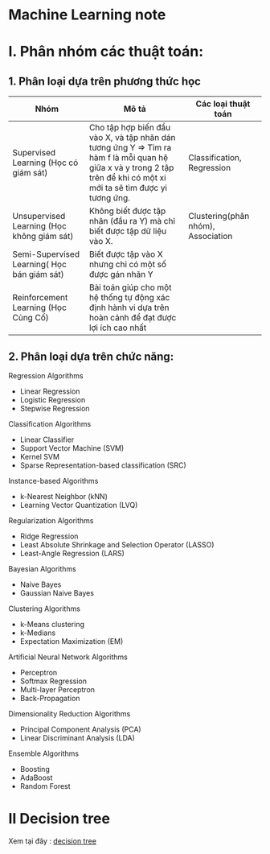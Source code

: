 # Machine Learning note

# I. Phân nhóm các thuật toán:

## 1. Phân loại dựa trên phương thức học

Nhóm | Mô tả | Các loại thuật toán
-----|-------|--------------------
Supervised Learning (Học có giám sát)| Cho tập hợp biến đầu vào X, và tập nhãn dán tương ứng Y => Tìm ra hàm f là mỗi quan hệ giữa x và y trong 2 tập trên để khi có một xi mới ta sẽ tìm được yi tương ứng.| Classification, Regression
Unsupervised Learning (Học không giám sát)| Không biết được tập nhãn (đầu ra Y) mà chỉ biết được tập dữ liệu vào X.| Clustering(phân nhóm), Association
Semi-Supervised Learning( Học bán giám sát)|Biết được tập vào X nhưng chỉ có một số được gán nhãn Y|
Reinforcement Learning (Học Củng Cố)| Bài toán giúp cho một hệ thống tự động xác định hành vi dựa trên hoàn cảnh để đạt được lợi ích cao nhất


## 2. Phân loại dựa trên chức năng:

Regression Algorithms
- Linear Regression
- Logistic Regression
- Stepwise Regression

Classification Algorithms
- Linear Classifier
- Support Vector Machine (SVM)
- Kernel SVM
- Sparse Representation-based classification (SRC)

Instance-based Algorithms
- k-Nearest Neighbor (kNN)
- Learning Vector Quantization (LVQ)

Regularization Algorithms
- Ridge Regression
- Least Absolute Shrinkage and Selection Operator (LASSO)
- Least-Angle Regression (LARS)

Bayesian Algorithms
- Naive Bayes
- Gaussian Naive Bayes

Clustering Algorithms
- k-Means clustering
- k-Medians
- Expectation Maximization (EM)

Artificial Neural Network Algorithms
- Perceptron
- Softmax Regression
- Multi-layer Perceptron
- Back-Propagation

Dimensionality Reduction Algorithms
- Principal Component Analysis (PCA)
- Linear Discriminant Analysis (LDA)

Ensemble Algorithms
- Boosting
- AdaBoost
- Random Forest

# II Decision tree

Xem tại đây : [decision tree](./decision_tree.ipynb)